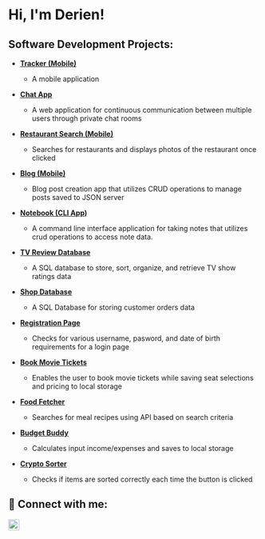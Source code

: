 <h1>Hi, I'm Derien! </h1>


<h2> Software Development Projects:</h2>

- [<b>Tracker (Mobile)</b>](https://github.com/derienjackson/tracker)
  -  A mobile application

- [<b>Chat App</b>](https://github.com/derienjackson/chatApp)
  -  A web application for continuous communication between multiple users through private chat rooms

- [<b>Restaurant Search (Mobile)</b>](https://github.com/derienjackson/RestaurantSearch)
  -  Searches for restaurants and displays photos of the restaurant once clicked 

- [<b>Blog (Mobile)</b>](https://github.com/derienjackson/Blog)
  -  Blog post creation app that utilizes CRUD operations to manage posts saved to JSON server

- [<b>Notebook (CLI App)</b>](https://github.com/derienjackson/Notebook)
  -  A command line interface application for taking notes that utilizes crud operations to access note data.

- [<b>TV Review Database</b>](https://github.com/derienjackson/tvdatabase)
  - A SQL database to store, sort, organize, and retrieve  TV show ratings data
  
- [<b>Shop Database</b>](https://github.com/derienjackson/shopdatabase)
  - A SQL Database for storing customer orders data

- [<b>Registration Page</b>](https://github.com/derienjackson/RegistrationPage)
  - Checks for various username, pasword, and date of birth requirements for a login page
  
- [<b>Book Movie Tickets </b>](https://github.com/derienjackson/BookMovieTickets)
  - Enables the user to book movie tickets while saving seat selections and pricing to local storage
  
- [<b>Food Fetcher</b>](https://github.com/derienjackson/FoodFetcher)
  - Searches for meal recipes using API based on search criteria
   
- [<b>Budget Buddy</b>](https://github.com/derienjackson/BudgetBuddy)
  - Calculates input income/expenses and saves to local storage
 
- [<b>Crypto Sorter</b>](https://github.com/derienjackson/CryptoSorter)
  - Checks if items are sorted correctly each time the button is clicked 

 
<h2> 🤳 Connect with me:</h2>

[<img align="left" alt="DerienJackson | LinkedIn" width="22px" src="https://cdn.jsdelivr.net/npm/simple-icons@v3/icons/linkedin.svg" />][linkedin]

[linkedin]: https://www.linkedin.com/in/derien-jackson/

<!--
**derienjackson/derienjackson** is a ✨ _special_ ✨ repository because its `README.md` (this file) appears on your GitHub profile.

Here are some ideas to get you started:

- 🔭 I’m currently working on ...
- 🌱 I’m currently learning ...
- 👯 I’m looking to collaborate on ...
- 🤔 I’m looking for help with ...
- 💬 Ask me about ...
- 📫 How to reach me: ...
- 😄 Pronouns: ...
- ⚡ Fun fact: ...
-->
